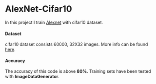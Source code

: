 # AlexNet-Cifar10                  

In this project I train [Alexnet](https://www.learnopencv.com/understanding-alexnet/) with cifar10 dataset.

#### Dataset

cifar10 dataset consists 60000, 32X32 images. More info can be found [here](https://www.cs.toronto.edu/~kriz/cifar.html).
#### Accuracy

The accuracy of this code is above **80%**. Training sets have been tested with **ImageDataGenerator**.
